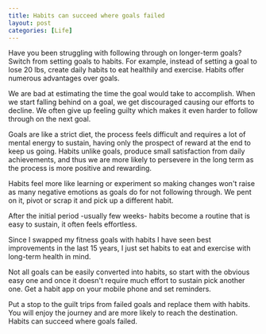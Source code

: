```yaml
---
title: Habits can succeed where goals failed
layout: post
categories: [Life]
---
```


Have you been struggling with following through on longer-term goals? Switch from setting goals to habits. For example, instead of setting a goal to lose 20 lbs, create daily habits to eat healthily and exercise. Habits offer numerous advantages over goals.

We are bad at estimating the time the goal would take to accomplish. When we start falling behind on a goal, we get discouraged causing our efforts to decline. We often give up feeling guilty which makes it even harder to follow through on the next goal.

Goals are like a strict diet, the process feels difficult and requires a lot of mental energy to sustain, having only the prospect of reward at the end to keep us going. Habits unlike goals, produce small satisfaction from daily achievements, and thus we are more likely to persevere in the long term as the process is more positive and rewarding.

Habits feel more like learning or experiment so making changes won't raise as many negative emotions as goals do for not following through. We pent on it, pivot or scrap it and pick up a different habit.  

After the initial period -usually few weeks- habits become a routine that is easy to sustain, it often feels effortless.

Since I swapped my fitness goals with habits I have seen best improvements in the last 15 years, I just set habits to eat and exercise with long-term health in mind.

Not all goals can be easily converted into habits, so start with the obvious easy one and once it doesn't require much effort to sustain pick another one. Get a habit app on your mobile phone and set reminders.  

Put a stop to the guilt trips from failed goals and replace them with habits. You will enjoy the journey and are more likely to reach the destination. Habits can succeed where goals failed.
